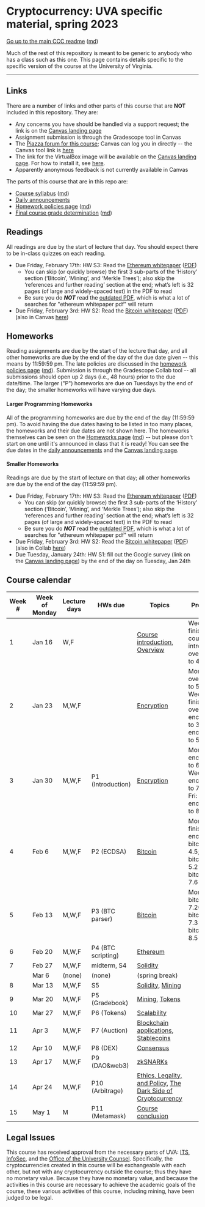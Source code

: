 Cryptocurrency: UVA specific material, spring 2023
==================================================

[Go up to the main CCC readme](../readme.html) ([md](../readme.md))

Much of the rest of this repository is meant to be generic to anybody who has a class such as this one. This page contains details specific to the specific version of the course at the University of Virginia.

------------------------------------------------------------

Links
-----

There are a number of links and other parts of this course that are **NOT** included in this repository.  They are:

- Any concerns you have should be handled via a support request; the link is on the [Canvas landing page][1]
- Assignment submission is through the Gradescope tool in Canvas
- The [Piazza forum for this course](https://piazza.com/class/lcp7o2dt3sb4w8); Canvas can log you in directly -- the Canvas tool link is [here](https://canvas.its.virginia.edu/courses/59096/external_tools/21)
- The link for the VirtualBox image will be available on the [Canvas landing page][1].  For how to install it, see  [here](https://uva-cs.github.io/pdr/tutorials/01-intro-unix/virtual-box.html).
- Apparently anonymous feedback is not currently available in Canvas

<!-- no longer available in canvas:

- ~~[Email list archive](https://collab.its.virginia.edu/portal/directtool/23262987-1288-4c6d-912f-c1b031973f44/), which is a Collab tool~~
- ~~[Anonymous feedback](https://collab.its.virginia.edu/portal/directtool/b166e2b1-f967-4df0-8e7e-1b25f58a30e2/), which is a Collab tool~~

-->    

The parts of this course that are in this repo are:

- [Course syllabus](syllabus.html) ([md](syllabus.md))
- [Daily announcements](daily-announcements.html#/)
- [Homework policies page](hw-policies.html) ([md](hw-policies.md))
- [Final course grade determination](grades.html) ([md](grades.md))


Readings
--------

<!-- All scholarly articles (such as from the ACM digital library) can be obtained from free from any UVA wireless network.  Some of them you will *NOT* be able to get it for free from your home Internet provider such as Comcast (unless you live in a UVA dorm, of course) without using a UVA VPN.  -->

All readings are due by the start of lecture that day.  You should expect there to be in-class quizzes on each reading.

  - Due Friday, February 17th: HW S3: Read the [Ethereum whitepaper](https://ethereum.org/en/whitepaper/) ([PDF](https://canvas.its.virginia.edu/courses/59096/files?preview=1043863))
      - You can skip (or quickly browse) the first 3 sub-parts of the ‘History’ section (‘Bitcoin’, ‘Mining’, and ‘Merkle Trees’); also skip the ‘references and further reading’ section at the end; what’s left is 32 pages (of large and widely-spaced text) in the PDF to read
      - Be sure you do ***NOT*** read the [outdated PDF](https://ethereum.org/669c9e2e2027310b6b3cdce6e1c52962/Ethereum_Whitepaper_-_Buterin_2014.pdf), which is what a lot of searches for "ethereum whitepaper pdf" will return
- Due Friday, February 3rd: HW S2: Read the [Bitcoin whitepaper](https://bitcoinwhitepaper.co/) ([PDF](https://bitcoinwhitepaper.co/bitcoin.pdf)) (also in Canvas [here](https://canvas.its.virginia.edu/files/981134/download?download_frd=1))

<!--

- Due Wed, 9/28: HW S3: read (some of) the [Ethereum whitepaper](https://ethereum.org/en/whitepaper/) ([PDF](https://blockchainlab.com/pdf/Ethereum_white_paper-a_next_generation_smart_contract_and_decentralized_application_platform-vitalik-buterin.pdf)) (also in Collab [here](https://collab.its.virginia.edu/access/content/group/e9ad2fbb-faca-414b-9df1-6f9019e765e9/ethereum-whitepaper.pdf))
    - You can skip (or quickly browse) the first 3 sub-parts of the 'History' section ('Bitcoin', 'Mining', and 'Merkle Trees'); also skip the 'references and further reading' section at the end; what's left is 24 pages in the PDF to read

-->

Homeworks
---------

Reading assignments are due by the start of the lecture that day, and all other homeworks are due by the end of the day of the due date given -- this means by 11:59:59 pm.  The late policies are discussed in the [homework policies page](hw-policies.html) ([md](hw-policies.md)).  Submission is through the Gradescope Collab tool -- all submissions should open up 2 days (i.e., 48 hours) prior to the due date/time.  The larger ("P") homeworks are due on Tuesdays by the end of the day; the smaller homeworks will have varying due days.


#### Larger Programming Homeworks

All of the programming homeworks are due by the end of the day (11:59:59 pm).  To avoid having the due dates having to be listed in too many places, the homeworks and their due dates are not shown here.  The homeworks themselves can be seen on the [Homeworks page](../hws/index.html) ([md](../hws/index.md)) -- but please don't start on one until it's announced in class that it is ready!  You can see the due dates in the [daily announcements](daily-announcements.html#/) and the [Canvas landing page][1].


#### Smaller Homeworks

Readings are due by the start of lecture on that day; all other homeworks are due by the end of the day (11:59:59 pm).

- Due Friday, February 17th: HW S3: Read the [Ethereum whitepaper](https://ethereum.org/en/whitepaper/) ([PDF](https://canvas.its.virginia.edu/courses/59096/files?preview=1043863))
    - You can skip (or quickly browse) the first 3 sub-parts of the ‘History’ section (‘Bitcoin’, ‘Mining’, and ‘Merkle Trees’); also skip the ‘references and further reading’ section at the end; what’s left is 32 pages (of large and widely-spaced text) in the PDF to read
    - Be sure you do ***NOT*** read the [outdated PDF](https://ethereum.org/669c9e2e2027310b6b3cdce6e1c52962/Ethereum_Whitepaper_-_Buterin_2014.pdf), which is what a lot of searches for "ethereum whitepaper pdf" will return
- Due Friday, February 3rd: HW S2: Read the [Bitcoin whitepaper](https://bitcoinwhitepaper.co/) ([PDF](https://bitcoinwhitepaper.co/bitcoin.pdf)) (also in Collab [here](https://collab.its.virginia.edu/access/content/group/e9ad2fbb-faca-414b-9df1-6f9019e765e9/bitcoin-whitepaper.pdf))
- Due Tuesday, January 24th: HW S1: fill out the Google survey (link on the [Canvas landing page][1]) by the end of the day on Tuesday, Jan 24th

<!--

- Due Fri, 10/7: [HW S5: dApp Introduction](../hws/dappintro/index.html) ([md](../hws/dappintro/index.md))
- Due Fri, 9/30, by midnight: [HW S4: Connecting to the Private Ethereum Blockchain](../hws/ethprivate/index.html) ([md](../hws/ethprivate/index.md)); see the [Canvas landing page][1] for the necessary information
- Due Wed, 9/28: HW S3: Read (some of the) [Ethereum whitepaper](https://ethereum.org/en/whitepaper/) ([PDF](https://blockchainlab.com/pdf/Ethereum_white_paper-a_next_generation_smart_contract_and_decentralized_application_platform-vitalik-buterin.pdf)) (also in Collab [here](https://collab.its.virginia.edu/access/content/group/e9ad2fbb-faca-414b-9df1-6f9019e765e9/ethereum-whitepaper.pdf)); see above (in the Reading section) for what you can skip
- Due Wed, 9/7: HW S2: Read the [Bitcoin whitepaper](https://bitcoinwhitepaper.co/) ([PDF](https://bitcoinwhitepaper.co/bitcoin.pdf)) (also in Collab [here](https://collab.its.virginia.edu/access/content/group/e9ad2fbb-faca-414b-9df1-6f9019e765e9/bitcoin-whitepaper.pdf))
- Due Tue, 8/30: HW S1: complete the course introduction Google survey (link in Collab)

-->


Course calendar
---------------

| Week # | Week of Monday | Lecture days | HWs due | Topics | Progress |
|----|----|----|----|----|----|
| 1 | Jan 16 | W,F |  | [Course introduction](introduction.html#/), [Overview](../slides/overview.html#/) | Wed: finished course intro; Fri: overview to 4.11 |
| 2 | Jan 23 | M,W,F |  | [Encryption](../slides/encryption.html#/) | Mon: overview to 5.17; Wed: finished overview, encryption to 3.15; encryption to 5.9 |
| 3 | Jan 30 | M,W,F | P1 (Introduction) | [Encryption](../slides/encryption.html#/) | Mon: encryption to 6.22; Wed: encryption to 7.14; Fri: encryption to 8.20 |
| 4 | Feb 6 | M,W,F | P2 (ECDSA) | [Bitcoin](../slides/bitcoin.html#/) | Mon: finished encryption, bitcoin to 4.5; Wed: bitcoin to 5.21; Fri: bitcoin to 7.6 |
| 5 | Feb 13 | M,W,F | P3 (BTC parser) | [Bitcoin](../slides/bitcoin.html#/) | Mon: bitcoin to 7.20; Wed: bitcoin to 7.31; Fri: bitcoin to 8.5 |
| 6 | Feb 20 | M,W,F | P4 (BTC scripting) | [Ethereum](../slides/ethereum.html#/) | |
| 7 | Feb 27 | M,W,F | midterm, S4 |  [Solidity](../slides/solidity.html#/) | |
|   | Mar 6 | (none) | (none) | (spring break)  | |
| 8 | Mar 13 | M,W,F | S5 | [Solidity](../slides/solidity.html#/), [Mining](../slides/mining.html#/) | |
| 9 | Mar 20 | M,W,F | P5 (Gradebook) | [Mining](../slides/mining.html#/), [Tokens](../slides/tokens.html#/) | |
| 10 | Mar 27 | M,W,F | P6 (Tokens) | [Scalability](../slides/scalability.html#/) | |
| 11 | Apr 3 | M,W,F | P7 (Auction) | [Blockchain applications](../slides/applications.html#/), [Stablecoins](../slides/stablecoins.html#/) | |
| 12 | Apr 10 | M,W,F | P8 (DEX) | [Consensus](../slides/consensus.html#/) | |
| 13 | Apr 17 | M,W,F | P9 (DAO&web3) | [zkSNARKs](../slides/zksnarks.html#/) | |
| 14 | Apr 24 | M,W,F | P10 (Arbitrage) | [Ethics, Legality, and Policy](../slides/ethics-legal-policy.html#/), [The Dark Side of Cryptocurrency](../slides/darkside.html#/)  | |
| 15 | May 1 | M | P11 (Metamask) | [Course conclusion](../slides/conclusion.html#/) | |


## Legal Issues

This course has received approval from the necessary parts of UVA: [ITS](https://virginia.service-now.com/its/), [InfoSec](https://security.virginia.edu/), and the [Office of the University Counsel](https://universitycounsel.virginia.edu/).  Specifically, the cryptocurrencies created in this course will be exchangeable with each other, but not with any cryptocurrency outside the course; thus they have no monetary value.  Because they have no monetary value, and because the activities in this course are necessary to achieve the academic goals of the course, these various activities of this course, including mining, have been judged to be legal.


[1]: https://canvas.its.virginia.edu/courses/59096
